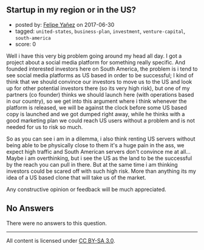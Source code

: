 ## Startup in my region or in the US?

- posted by: [Felipe Yañez](https://stackexchange.com/users/11130583/felipe-ya-ez) on 2017-06-30
- tagged: `united-states`, `business-plan`, `investment`, `venture-capital`, `south-america`
- score: 0

Well i have this very big problem going around my head all day. I got a project about a social media platform for something really specific. And founded interested investors here on South America, the problem is i tend to see social media platforms as US based in order to be successful; I kind of think that we should convince our investors to move us to the US and look up for other potential investors there (so its very high risk), but one of my partners (co founder) thinks we should launch here (with operations based in our country), so we get into this argument where i think whenever the platform is released, we will be against the clock before some US based copy is launched and we got dumped right away, while he thinks with a good marketing plan we could reach US users without a problem and is not needed for us to risk so much.


So as you can see i am in a dilemma, i also think renting US servers without being able to be physically close to them it's a huge pain in the ass, we expect high traffic and South American servers don't convince me at all... Maybe i am overthinking, but i see the US as the land to be the successful by the reach you can pull in there. But at the same time i am thinking investors could be scared off with such high risk. More than anything its my idea of a US based clone that will take us of the market.


Any constructive opinion or feedback will be much appreciated.

## No Answers

There were no answers to this question.


---

All content is licensed under [CC BY-SA 3.0](https://creativecommons.org/licenses/by-sa/3.0/).
